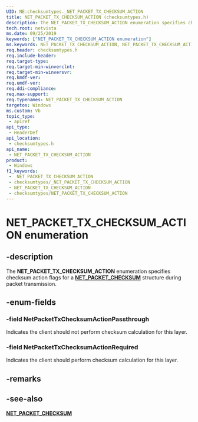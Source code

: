 ```yaml
---
UID: NE:checksumtypes._NET_PACKET_TX_CHECKSUM_ACTION
title: NET_PACKET_TX_CHECKSUM_ACTION (checksumtypes.h)
description: The NET_PACKET_TX_CHECKSUM_ACTION enumeration specifies checksum action flags for a NET_PACKET_CHECKSUM structure during packet transmission.
tech.root: netvista
ms.date: 09/25/2019
keywords: ["NET_PACKET_TX_CHECKSUM_ACTION enumeration"]
ms.keywords: NET_PACKET_TX_CHECKSUM_ACTION, NET_PACKET_TX_CHECKSUM_ACTION,
req.header: checksumtypes.h
req.include-header: 
req.target-type: 
req.target-min-winverclnt: 
req.target-min-winversvr: 
req.kmdf-ver: 
req.umdf-ver: 
req.ddi-compliance: 
req.max-support: 
req.typenames: NET_PACKET_TX_CHECKSUM_ACTION
targetos: Windows
ms.custom: Vb
topic_type:
 - apiref
api_type:
 - HeaderDef
api_location:
 - checksumtypes.h
api_name:
 - NET_PACKET_TX_CHECKSUM_ACTION
product:
 - Windows
f1_keywords:
 - _NET_PACKET_TX_CHECKSUM_ACTION
 - checksumtypes/_NET_PACKET_TX_CHECKSUM_ACTION
 - NET_PACKET_TX_CHECKSUM_ACTION
 - checksumtypes/NET_PACKET_TX_CHECKSUM_ACTION
---
```


# NET_PACKET_TX_CHECKSUM_ACTION enumeration


## -description

The **NET_PACKET_TX_CHECKSUM_ACTION** enumeration specifies checksum action flags for a [**NET_PACKET_CHECKSUM**](../checksumtypes/ns-checksumtypes-_net_packet_checksum.md) structure during packet transmission.

## -enum-fields

### -field NetPacketTxChecksumActionPassthrough 

Indicates the client should not perform checksum calculation for this layer.

### -field NetPacketTxChecksumActionRequired 

Indicates the client should perform checksum calculation for this layer.

## -remarks

## -see-also

[**NET_PACKET_CHECKSUM**](../checksumtypes/ns-checksumtypes-_net_packet_checksum.md)


